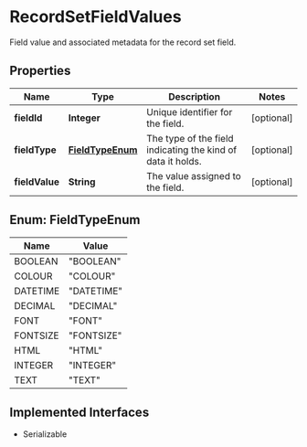 

# RecordSetFieldValues

Field value and associated metadata for the record set field.

## Properties

Name | Type | Description | Notes
------------ | ------------- | ------------- | -------------
**fieldId** | **Integer** | Unique identifier for the field. |  [optional]
**fieldType** | [**FieldTypeEnum**](#FieldTypeEnum) | The type of the field indicating the kind of data it holds. |  [optional]
**fieldValue** | **String** | The value assigned to the field. |  [optional]



## Enum: FieldTypeEnum

Name | Value
---- | -----
BOOLEAN | &quot;BOOLEAN&quot;
COLOUR | &quot;COLOUR&quot;
DATETIME | &quot;DATETIME&quot;
DECIMAL | &quot;DECIMAL&quot;
FONT | &quot;FONT&quot;
FONTSIZE | &quot;FONTSIZE&quot;
HTML | &quot;HTML&quot;
INTEGER | &quot;INTEGER&quot;
TEXT | &quot;TEXT&quot;


## Implemented Interfaces

* Serializable


